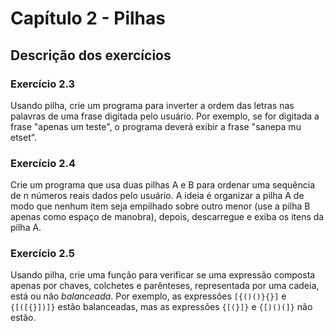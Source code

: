 # Capítulo 2 - Pilhas

## Descrição dos exercícios

### Exercício 2.3

Usando pilha, crie um programa para inverter a ordem das letras nas palavras de uma frase digitada pelo usuário. Por exemplo, se for digitada a frase "apenas um teste", o programa deverá exibir a frase "sanepa mu etset".

### Exercício 2.4

Crie um programa que usa duas pilhas A e B para ordenar uma sequência de n números reais dados pelo usuário. A ideia é organizar a pilha A de modo que nenhum item seja empilhado sobre outro menor (use a pilha B apenas como espaço de manobra), depois, descarregue e exiba os itens da pilha A.

### Exercício 2.5

Usando pilha, crie uma função para verificar se uma expressão composta apenas por chaves, colchetes e parênteses, representada por uma cadeia, está ou não _balanceada_. Por exemplo, as expressões `[{()()}{}]` e `{[([{}])]}` estão balanceadas, mas as expressões `{[(}]}` e `{[)()(]}` não estão.
